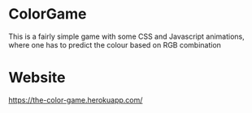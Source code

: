 # ColorGame
This is a fairly simple game with some CSS and Javascript animations, where one has to predict the colour based on RGB combination

# Website
https://the-color-game.herokuapp.com/
